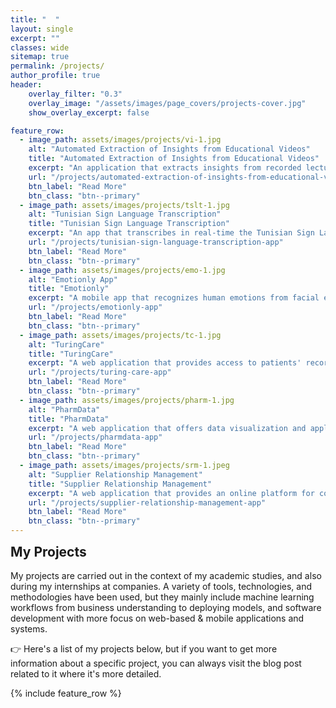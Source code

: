 ```yaml
---
title: "  "
layout: single
excerpt: ""
classes: wide
sitemap: true
permalink: /projects/
author_profile: true
header:
    overlay_filter: "0.3"
    overlay_image: "/assets/images/page_covers/projects-cover.jpg"
    show_overlay_excerpt: false

feature_row:
  - image_path: assets/images/projects/vi-1.jpg
    alt: "Automated Extraction of Insights from Educational Videos"
    title: "Automated Extraction of Insights from Educational Videos"
    excerpt: "An application that extracts insights from recorded lectures or videos using natural language processing."
    url: "/projects/automated-extraction-of-insights-from-educational-videos"
    btn_label: "Read More"
    btn_class: "btn--primary"
  - image_path: assets/images/projects/tslt-1.jpg
    alt: "Tunisian Sign Language Transcription"
    title: "Tunisian Sign Language Transcription"
    excerpt: "An app that transcribes in real-time the Tunisian Sign Language in the field of healthcare."
    url: "/projects/tunisian-sign-language-transcription-app"
    btn_label: "Read More"
    btn_class: "btn--primary"	
  - image_path: assets/images/projects/emo-1.jpg
    alt: "Emotionly App"
    title: "Emotionly"
    excerpt: "A mobile app that recognizes human emotions from facial expressions and speech."
    url: "/projects/emotionly-app"
    btn_label: "Read More"
    btn_class: "btn--primary"
  - image_path: assets/images/projects/tc-1.jpg
    alt: "TuringCare"
    title: "TuringCare"
    excerpt: "A web application that provides access to patients' records at one place, and allows healthcare professionals to detect lung diseases from Chest X-Ray images."
    url: "/projects/turing-care-app"
    btn_label: "Read More"
    btn_class: "btn--primary"
  - image_path: assets/images/projects/pharm-1.jpg
    alt: "PharmData"
    title: "PharmData"
    excerpt: "A web application that offers data visualization and applies ML algorithms to identify patterns in data and make predictions and forecasting to answer pharmacy-related business questions."
    url: "/projects/pharmdata-app"
    btn_label: "Read More"
    btn_class: "btn--primary"
  - image_path: assets/images/projects/srm-1.jpeg
    alt: "Supplier Relationship Management"
    title: "Supplier Relationship Management"
    excerpt: "A web application that provides an online platform for collaboration between a company and its suppliers in different business processes, such as the management of quality incidents, complaint reports, suppliers database, and declarations of costs."
    url: "/projects/supplier-relationship-management-app"
    btn_label: "Read More"
    btn_class: "btn--primary"
---
```

<h2 style="margin-top:0px">My Projects</h2>

My projects are carried out in the context of my academic studies, and also during my internships at companies. A variety of tools, technologies, and methodologies have been used, but they mainly include machine learning workflows from business understanding to deploying models, and software development with more focus on web-based & mobile applications and systems.

👉 Here's a list of my projects below, but if you want to get more information about a specific project, you can always visit the blog post related to it where it's more detailed.

{% include feature_row %}

<!--
## Video Insights Application (Work In Progress)

The application leverages natural language processing techniques and models to analyze the audio of a video and identify patterns, trends, and key insights. It also provides a comprehensive overview of the video content such as sentiment analysis, summarization, topics, entities, etc..

🔗 [Read more...]({% post_url /projects/2023-03-17-video-insights-app %}){:target="_blank"}

## Tunisian Sign Language Transcription

In Tunisia, deaf people do not have that many options for communicating with a hearing person in the field of healthcare, and all of the alternatives do have major flaws, interpreters aren’t usually available, and also could be expensive. My team and I created an easy-to-use web application that we called "ESMAANI". This app works by placing a web camera in front of the deaf person while the application translates sign language gestures into text. This application can transcribe the Tunisian Sign Language as quick as the person speaks. We've used computer vision algorithms and other deep learning techniques to recognize the Tunisian Sign language in real-time, and then translate it into text. 

🔗 [Read more...]({% post_url /projects/2023-03-17-tunisian-sign-language-transcription-app %}){:target="_blank"}

## Emotionly 

This project is about designing and building an emotion recognition system to be deployed
on a mobile application. This system aims to identify human emotions from facial expressions and
speech audio samples. In this work, I conceived a mobile application for an experimental
purpose. However, I also intended to build an emotion recognition system that can operate for
various purposes and easily integrate with existing services. One of its applications is to offer better
recognition of other human emotions leading to effective communication in a commercial context. In
fact, automatic human emotion recognition has received much attention recently thanks to the fast
advancement of artificial intelligence (AI) and machine learning. Thus, I implemented machine
learning algorithms and approaches to build this system.

🔗 [Read more...]({% post_url /projects/2023-03-17-emotionly-app %}){:target="_blank"}

## TuringCare

TuringCare is a web application that enables disease response by providing an easy management and access to patient information at one place. This application also allows healthcare professionals to detect lung diseases (Covid-19, Tuberculosis, Viral Pneumonia) in Chest X-Ray images and link results to patients' records. The TuringCare app uses deep learning algorithms to classify diseases and interpret abnormalities in the lungs from Chest X-Ray images.

🔗 [Read more...]({% post_url /projects/2023-03-17-turing-care-app %}){:target="_blank"}

## PharmData

PharmData is a web application that offers data visualization and applies machine learning algorithms to identify patterns in data and make predictions and forecasting to answer pharmacy-related business questions.

🔗 [Read more...]({% post_url /projects/2023-03-17-pharmdata-app %}){:target="_blank"}


## Supplier Relationship Management Application

This project consists of developing a web application that provides an online platform for collaboration between a company and its suppliers in different business processes, such as the management of quality incidents, complaint reports, suppliers database, and declarations of costs. In this project, my task was to the develop a cost management module within the context of the SRM application. This module involves the management of costs related to quality incidents and actions resulting from defective goods delivered by suppliers.

🔗 [Read more...]({% post_url /projects/2023-03-17-supplier-relationship-management-app %}){:target="_blank"}

-->

